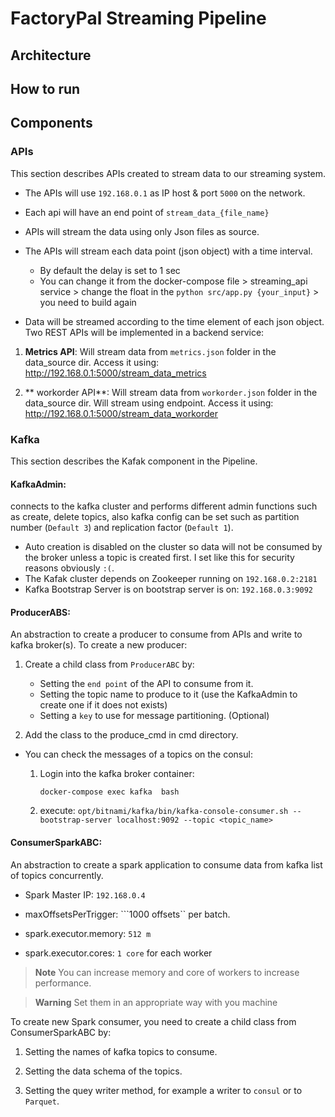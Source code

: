 # FactoryPal Streaming Pipeline

## Architecture
## How to run

## Components
### APIs
This section describes APIs created to stream data to our streaming system. 

* The APIs will use `192.168.0.1` as IP host & port `5000` on the network.
* Each api will have an end point of `stream_data_{file_name}`
* APIs will stream the data using only Json files as source.
* The APIs will stream each data point (json object) with a time interval.
    
    * By default the delay is set to 1 sec
    * You can change it from the docker-compose file > streaming_api service > change the float in the `python src/app.py {your_input}` > you need to build again
* Data will be streamed according to the time element of each json object.
Two REST APIs will be implemented in a backend service:

1. **Metrics API**: Will stream data from `metrics.json` folder in the data_source dir. Access it using: http://192.168.0.1:5000/stream_data_metrics

2. ** workorder API**: Will stream data from `workorder.json` folder in the data_source dir. Will stream using endpoint. Access it using: http://192.168.0.1:5000/stream_data_workorder

### Kafka
This section describes the Kafak component in the Pipeline.

#### KafkaAdmin:
connects to the kafka cluster and performs different admin functions such as create, delete topics, also kafka config can be set such as partition number (`Default 3`) and replication factor (`Default 1`).
* Auto creation is disabled on the cluster so data will not be consumed by the broker unless a topic is created first. I set like this for security reasons obviously `:(`.
* The Kafak cluster depends on Zookeeper running on `192.168.0.2:2181`
* Kafka Bootstrap Server is on bootstrap server is on: `192.168.0.3:9092`

#### ProducerABS:
An abstraction to create a producer to consume from APIs and write to kafka broker(s). To create a new producer:
1. Create a child class from `ProducerABC` by:
    
    * Setting the `end point` of the API to consume from it.
    * Setting the topic name to produce to it (use the KafkaAdmin to create one if it does not exists)
    * Setting a `key` to use for message partitioning. (Optional)
2. Add the class to the produce_cmd in cmd directory.

* You can check the messages of a topics on the consul:

    1. Login into the kafka broker container:
        ```
        docker-compose exec kafka  bash
        ```
    2. execute:
    ``` opt/bitnami/kafka/bin/kafka-console-consumer.sh --bootstrap-server localhost:9092 --topic <topic_name> ```


#### ConsumerSparkABC:
An abstraction to create a spark application to consume data from kafka list of topics concurrently.

* Spark Master IP: ``192.168.0.4``

* maxOffsetsPerTrigger: ```1000 offsets`` per batch.

* spark.executor.memory: ```512 m```

* spark.executor.cores: ``1 core`` for each worker

> **Note** 
> You can increase memory and core of workers to increase performance.

> **Warning** 
> Set them in an appropriate way with you machine

To create new Spark consumer, you need to create a child class from ConsumerSparkABC by:

1. Setting the names of kafka topics to consume.

2. Setting the data schema of the topics.

3. Setting the quey writer method, for example a writer to ``consul`` or to ``Parquet``.
